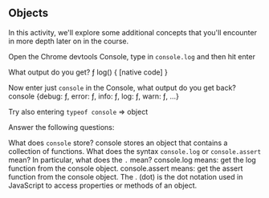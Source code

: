 ## Objects

In this activity, we'll explore some additional concepts that you'll encounter in more depth later on in the course.

Open the Chrome devtools Console, type in `console.log` and then hit enter

What output do you get?
ƒ log() { [native code] }

Now enter just `console` in the Console, what output do you get back?  console {debug: ƒ, error: ƒ, info: ƒ, log: ƒ, warn: ƒ, …}

Try also entering `typeof console` => object

Answer the following questions:

What does `console` store?
console stores an object that contains a collection of functions.
What does the syntax `console.log` or `console.assert` mean? In particular, what does the `.` mean?
  console.log means: get the log function from the console object.
  console.assert means: get the assert function from the console object.
  The . (dot) is the dot notation used in JavaScript to access properties or methods of an object.


